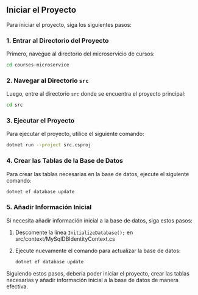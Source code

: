 ## Iniciar el Proyecto

Para iniciar el proyecto, siga los siguientes pasos:

### 1. Entrar al Directorio del Proyecto

Primero, navegue al directorio del microservicio de cursos:

```sh
cd courses-microservice
```

### 2. Navegar al Directorio `src`

Luego, entre al directorio `src` donde se encuentra el proyecto principal:

```sh
cd src
```

### 3. Ejecutar el Proyecto

Para ejecutar el proyecto, utilice el siguiente comando:

```sh
dotnet run --project src.csproj
```

### 4. Crear las Tablas de la Base de Datos

Para crear las tablas necesarias en la base de datos, ejecute el siguiente comando:

```sh
dotnet ef database update
```

### 5. Añadir Información Inicial

Si necesita añadir información inicial a la base de datos, siga estos pasos:

1. Descomente la línea `InitializeDatabase();` en src/context/MySqlDBIdentityContext.cs

2. Ejecute nuevamente el comando para actualizar la base de datos:

    ```sh
    dotnet ef database update
    ```

Siguiendo estos pasos, debería poder iniciar el proyecto, crear las tablas necesarias y añadir información inicial a la base de datos de manera efectiva.
